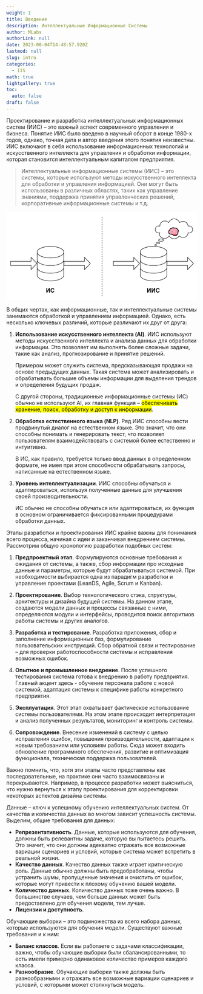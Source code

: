 ```yaml
---
weight: 1
title: Введение
description: Интеллектуальные Информационные Системы
author: MLabs
authorLink: null
date: 2023-08-04T14:48:57.920Z
lastmod: null
slug: intro
categories:
  - IIS
math: true
lightgallery: true
toc:
  auto: false
draft: false
---
```


Проектирование и разработка интеллектуальных информационных систем (ИИС) – это важный аспект современного управления и бизнеса. Понятие ИИС было введено в научный оборот в конце 1980-х годов, однако, точная дата и автор введения этого понятия неизвестны. ИИС включают в себя использование информационных технологий и искусственного интеллекта для управления и обработки информации, которая становится интеллектуальным капиталом предприятия.

> Интеллектуальные информационные системы (ИИС) – это системы, которые используют методы искусственного интеллекта для обработки и управления информацией. Они могут быть использованы в различных областях, таких как управление знаниями, поддержка принятия управленческих решений, корпоративные информационные системы и т.д.

![](is_iis.png " ")

В общих чертах, как информационные, так и интеллектуальные системы занимаются обработкой и управлением информацией. Однако, есть несколько ключевых различий, которые различают их друг от друга:

1. **Использование искусственного интеллекта (AI)**. ИИС используют методы искусственного интеллекта и анализа данных для обработки информации. Это позволяет им выполнять более сложные задачи, такие как анализ, прогнозирование и принятие решений.

    Примером может служить система, предсказывающая продажи на основе предыдущих данных. Такая система может анализировать и обрабатывать большие объемы информации для выделения трендов и определения будущих продаж.

    С другой стороны, традиционные информационные системы (ИС) обычно не используют AI, их главная функция – <mark>обеспечивать хранение, поиск, обработку и доступ к информации</mark>.

2. **Обработка естественного языка (NLP)**. Ряд ИИС способны вести продвинутый диалог на естественном языке. Это значит, что они способны понимать и генерировать текст, что позволяет пользователям взаимодействовать с системой более естественно и интуитивно. 

    В ИС, как правило, требуется только ввод данных в определенном формате, не  имея при этом способности обрабатывать запросы, написанные на естественном языке.

3. **Уровень интеллектуализации**. ИИС способны обучаться и адаптироваться, используя полученные данные для улучшения своей производительности.

    ИС обычно не способны обучаться или адаптироваться, их функция в основном ограничивается фиксированными процедурами обработки данных.

Этапы разработки и проектирования ИИС крайне важны для понимания всего процесса, начиная с идеи и заканчивая внедрением системы. Рассмотрим общую хронологию разработки подобных систем:

1. **Предпроектный этап**. Формулируются основные требования и ожидания от системы, а также, сбор информации про исходные данные и параметры, которые будут обрабатываться системой. При необходимости выбирается одна из парадигм разработки и управление проектами (LeanDS, Agile, Scrum и Kanban).

2. **Проектирование**. Выбор технологического стэка, структуры, архитектуры и дизайна будущей системы. На данном этапе, создаются модели данных и процессы связанные с ними, определяются модули и интерфейсы, проводится поиск алгоритмов работы системы и других аналогов.

3. **Разработка и тестирование**. Разработка приложения, сбор и заполнение информационных баз, формулирование пользовательских инструкций. Сбор обратной связи и тестирование – для проверки работоспособности системы и исправления возможных ошибок.

4. **Опытное и промышленное внедрение**. После успешного тестирования система готова к внедрению в работу предприятия. Главный акцент здесь - обучение персонала работе с новой системой, адаптация системы к специфике работы конкретного предприятия.

5. **Эксплуатация**. Этот этап охватывает фактическое использование системы пользователями. На этом этапе происходит интерпретация и анализ полученных результатов, мониторинг и контроль системы.

6. **Сопровождение**. Внесение изменений в систему с целью исправления ошибок, повышения производительности, адаптации к новым требованиям или условиям работы. Сюда может входить обновление программного обеспечения, развитие и оптимизация функционала, техническая поддержка пользователей.

Важно помнить, что, хотя эти этапы часто представлены как последовательные, на практике они часто взаимосвязаны и перекрываются. Например, в процессе разработки может выясниться, что нужно вернуться к этапу проектирования для корректировки некоторых аспектов дизайна системы.

Данные – ключ к успешному обучению интеллектуальных систем. От качества и количества данных во многом зависит успешность системы. Выделим, общие требования для данных:

   - **Репрезентативность**. Данные, которые используются для обучения, должны быть релевантны задаче, которую вы пытаетесь решить. Это значит, что они должны адекватно отражать все возможные вариации сценариев и условий, которые система может встретить в реальной жизни.
   - **Качество данных**. Качество данных также играет критическую роль. Данные обычно должны быть предобработаны, чтобы устранить шумы, пропущенные значения и очистить от ошибок, которые могут привести к плохому обучению вашей модели.
   - **Количество данных**. Количество данных тоже очень важно. В большинстве случаев, чем больше данных может быть предоставлено для обучения модели, тем лучше.
   - **Лицензии и доступность**.

Обучающие выборки – это подмножества из всего набора данных, которые используются для обучения модели. Существуют важные требования и к ним:

   - **Баланс классов**. Если вы работаете с задачами классификации, важно, чтобы обучающие выборки были сбалансированными, то есть имели примерно одинаковое количество примеров каждого класса.
   - **Разнообразие**. Обучающие выборки также должны быть разнообразными и отражать все возможные вариации сценариев и условий, с которыми может столкнуться модель.

